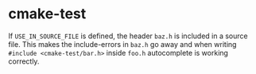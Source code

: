 # cmake-test

If `USE_IN_SOURCE_FILE` is defined, the header `baz.h` is included in a source file. This makes the
include-errors in `baz.h` go away and when writing `#include <cmake-test/bar.h>` inside `foo.h`
autocomplete is working correctly.

